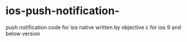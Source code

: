 # ios-push-notification-
push notification code for ios native written by objective c for ios 9 and below version
